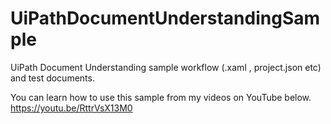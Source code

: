 # UiPathDocumentUnderstandingSample
UiPath Document Understanding sample workflow (.xaml , project.json etc) and test documents.

You can learn how to use this sample from my videos on YouTube below.
https://youtu.be/RttrVsX13M0
